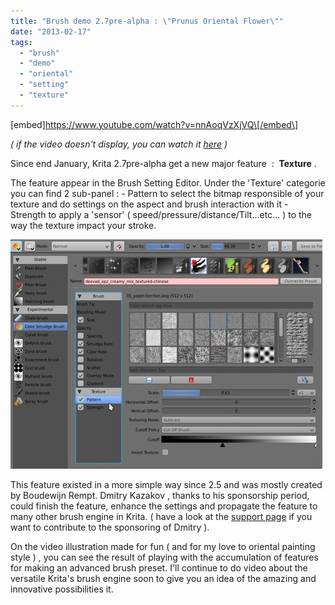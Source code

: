 ```yaml
---
title: "Brush demo 2.7pre-alpha : \"Prunus Oriental Flower\""
date: "2013-02-17"
tags: 
  - "brush"
  - "demo"
  - "oriental"
  - "setting"
  - "texture"
---
```


\[embed\]https://www.youtube.com/watch?v=nnAoqVzXjVQ\[/embed\]

_( if the video doesn't display, you can watch it [here](http://youtu.be/nnAoqVzXjVQ) )_

Since end January, Krita 2.7pre-alpha get a new major feature  :  **Texture** .

The feature appear in the Brush Setting Editor. Under the 'Texture' categorie you can find 2 sub-panel : - Pattern to select the bitmap responsible of your texture and do settings on the aspect and brush interaction with it - Strength to apply a 'sensor' ( speed/pressure/distance/Tilt...etc... ) to the way the texture impact your stroke.

![texture panel](images/2013-02-17_texture-panel.jpg)

This feature existed in a more simple way since 2.5 and was mostly created by Boudewijn Rempt. Dmitry Kazakov , thanks to his sponsorship period, could finish the feature, enhance the settings and propagate the feature to many other brush engine in Krita. ( have a look at the [support page](http://krita.org/foundation "support Krita page") if you want to contribute to the sponsoring of Dmitry ).

On the video illustration made for fun ( and for my love to oriental painting style ) , you can see the result of playing with the accumulation of features for making an advanced brush preset. I'll continue to do video about the versatile Krita's brush engine soon to give you an idea of the amazing and innovative possibilities it.
